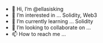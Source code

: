 - 👋 Hi, I’m @ellasisking
- 👀 I’m interested in ... Solidity, Web3
- 🌱 I’m currently learning ... Solidity
- 💞️ I’m looking to collaborate on ...
- 📫 How to reach me ...

<!---
ellasisking/ellasisking is a ✨ special ✨ repository because its `README.md` (this file) appears on your GitHub profile.
You can click the Preview link to take a look at your changes.
--->
